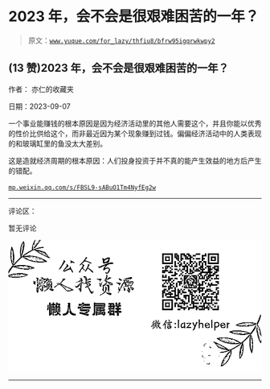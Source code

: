 # 2023 年，会不会是很艰难困苦的一年？

> 原文：[`www.yuque.com/for_lazy/thfiu8/bfrw95igqrwkwpy2`](https://www.yuque.com/for_lazy/thfiu8/bfrw95igqrwkwpy2)

## (13 赞)2023 年，会不会是很艰难困苦的一年？

作者： 亦仁的收藏夹

日期：2023-09-07

一个事业能赚钱的根本原因是因为经济活动里的其他人需要这个，并且你能以优秀的性价比供给这个，而非最近因为某个现象赚到过钱。偏偏经济活动中的人类表现的和玻璃缸里的鱼没太大差别。

这是造就经济周期的根本原因：人们投身投资于并不真的能产生效益的地方后产生的错配。

[`mp.weixin.qq.com/s/FBSL9-sABuO1Tm4NyfEg2w`](https://mp.weixin.qq.com/s/FBSL9-sABuO1Tm4NyfEg2w)

* * *

评论区：

暂无评论

![](img/1c37d505930596d12a88ab23e11aa07a.png)

* * *